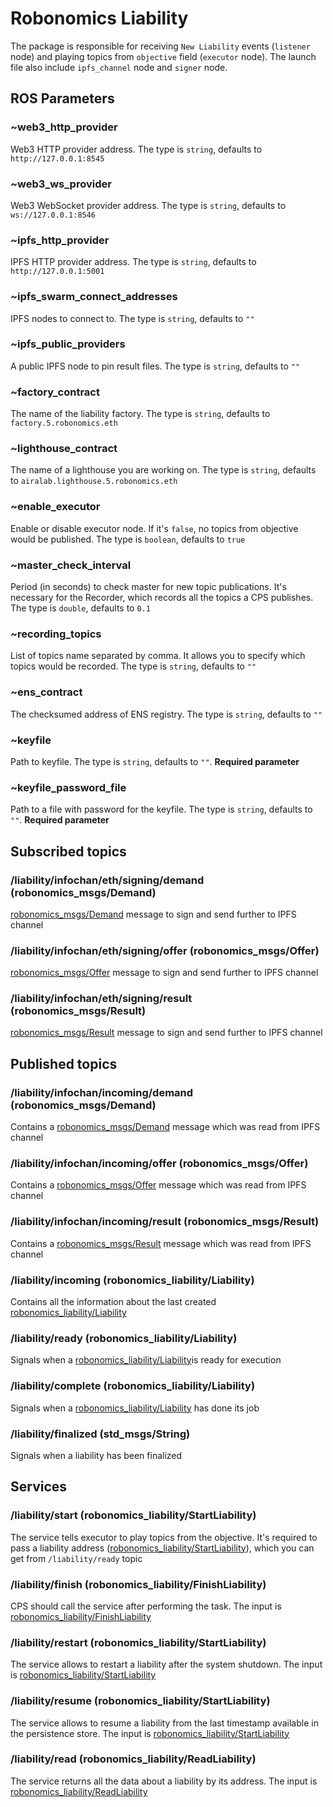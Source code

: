 # Robonomics Liability

The package is responsible for receiving `New Liability` events (`listener` node) and playing topics from `objective` field (`executor` node).
The launch file also include `ipfs_channel` node and `signer` node.

## ROS Parameters

### ~web3_http_provider

Web3 HTTP provider address. The type is `string`, defaults to `http://127.0.0.1:8545`

### ~web3_ws_provider

Web3 WebSocket provider address. The type is `string`, defaults to `ws://127.0.0.1:8546`

### ~ipfs_http_provider

IPFS HTTP provider address. The type is `string`, defaults to `http://127.0.0.1:5001`

### ~ipfs_swarm_connect_addresses

IPFS nodes to connect to. The type is `string`, defaults to `""`

### ~ipfs_public_providers

A public IPFS node to pin result files. The type is `string`, defaults to `""`

### ~factory_contract

The name of the liability factory. The type is `string`, defaults to `factory.5.robonomics.eth`

### ~lighthouse_contract

The name of a lighthouse you are working on. The type is `string`, defaults to `airalab.lighthouse.5.robonomics.eth`

### ~enable_executor

Enable or disable executor node. If it's `false`, no topics from objective would be published. The type is `boolean`, defaults to `true`

### ~master_check_interval

Period (in seconds) to check master for new topic publications. It's necessary for the Recorder, which records all the topics a CPS publishes. The type is `double`, defaults to `0.1`

### ~recording_topics

List of topics name separated by comma. It allows you to specify which topics would be recorded. The type is `string`, defaults to `""`

### ~ens_contract

The checksumed address of ENS registry. The type is `string`, defaults to `""`

### ~keyfile

Path to keyfile. The type is `string`, defaults to `""`. **Required parameter**

### ~keyfile_password_file

Path to a file with password for the keyfile. The type is `string`, defaults to `""`. **Required parameter**

## Subscribed topics

### /liability/infochan/eth/signing/demand (robonomics_msgs/Demand)

[robonomics_msgs/Demand](/docs/market-messages#demand) message to sign and send further to IPFS channel

### /liability/infochan/eth/signing/offer (robonomics_msgs/Offer)

[robonomics_msgs/Offer](/docs/market-messages#offer) message to sign and send further to IPFS channel

### /liability/infochan/eth/signing/result (robonomics_msgs/Result)

[robonomics_msgs/Result](/docs/market-messages#result) message to sign and send further to IPFS channel


## Published topics

### /liability/infochan/incoming/demand (robonomics_msgs/Demand)

Contains a [robonomics_msgs/Demand](/docs/market-messages#demand) message which was read from IPFS channel

### /liability/infochan/incoming/offer (robonomics_msgs/Offer)

Contains a [robonomics_msgs/Offer](/docs/market-messages#offer) message which was read from IPFS channel

### /liability/infochan/incoming/result (robonomics_msgs/Result)

Contains a [robonomics_msgs/Result](/docs/market-messages#result) message which was read from IPFS channel

### /liability/incoming (robonomics_liability/Liability)

Contains all the information about the last created [robonomics_liability/Liability](/docs/robonomics-liability-messages#robonomics_liabilityliabilitymsg)

### /liability/ready (robonomics_liability/Liability)

Signals when a [robonomics_liability/Liability](/docs/robonomics-liability-messages#robonomics_liabilityliabilitymsg)is ready for execution

### /liability/complete (robonomics_liability/Liability)

Signals when a [robonomics_liability/Liability](/docs/robonomics-liability-messages#robonomics_liabilityliabilitymsg) has done its job

### /liability/finalized (std_msgs/String)

Signals when a liability has been finalized

## Services

### /liability/start (robonomics_liability/StartLiability)

The service tells executor to play topics from the objective. It's required to pass a liability address ([robonomics_liability/StartLiability](/docs/robonomics-liability-messages#robonomics_liabilitystartliabilitysrv)), which you can get from `/liability/ready` topic

### /liability/finish (robonomics_liability/FinishLiability)

CPS should call the service after performing the task. The input is [robonomics_liability/FinishLiability](/docs/robonomics-liability-messages#robonomics_liabilityfinishiabilitysrv)

### /liability/restart (robonomics_liability/StartLiability)

The service allows to restart a liability after the system shutdown. The input is [robonomics_liability/StartLiability](/docs/robonomics-liability-messages#robonomics_liabilitystartliabilitysrv)

### /liability/resume (robonomics_liability/StartLiability)

The service allows to resume a liability from the last timestamp available in the persistence store. The input is [robonomics_liability/StartLiability](/docs/robonomics-liability-messages#robonomics_liabilitystartliabilitysrv)

### /liability/read (robonomics_liability/ReadLiability)

The service returns all the data about a liability by its address. The input is [robonomics_liability/ReadLiability](/docs/robonomics-liability-messages#robonomics_liabilityreadliabilitysrv)
